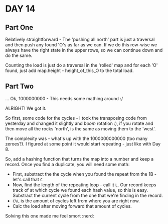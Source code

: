 # DAY 14 

## Part One

Relatively straightforward - The 'pushing all north' part is just a traversal and then push any found 'O's as far as we can.
If we do this row-wise we always have the right state in the upper rows, so we can continue down and do the same.

Counting the load is just do a traversal in the 'rolled' map and for each 'O' found, just add map.height - height_of_this_O to the
total load. 

## Part Two
... Ok, 1000000000 - This needs some mathing around :/

ALRIGHT! We got it.

So first, some code for the cycles - I took the transposing code from yesterday and changed it slightly and *boom* rotation :), if you rotate and then move all the rocks 'north', is the same as moving them to the 'west'.

The complexity was - what's up with the 1000000000000 (too many zeroes?).
I figured at some point it would start repeating - just like with Day 8.

So, add a hashing function that turns the map into a number and keep a record. Once you find a duplicate, you will need some math:

- First, substract the the cycle when you found the repeat from the 1B - let's call that `C`
- Now, find the length of the repeating loop - call it `L`. Our record keeps track of at which cycle we found each hash value, so this is easy. Substract the current cycle from the one that we're finding in the record.
- `C%L` is the amount of cycles left from where you are right now.
- Calc the load after moving forward that amount of cycles.


Solving this one made me feel smort :nerd:
